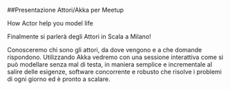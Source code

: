 ##Presentazione Attori/Akka per Meetup

How Actor help you model life

Finalmente si parlerà degli Attori in Scala a Milano!

Conosceremo chi sono gli attori, da dove vengono e a che domande rispondono.
Utilizzando Akka vedremo con una sessione interattiva come si può modellare senza mal di testa, in maniera semplice e incrementale al salire delle esigenze, software concorrente e robusto che risolve i problemi di ogni giorno ed è pronto a scalare.